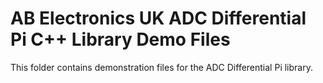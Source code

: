 AB Electronics UK ADC Differential Pi C++ Library Demo Files
=====

This folder contains demonstration files for the ADC Differential Pi library.